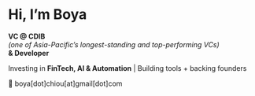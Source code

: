 # Hi, I’m Boya  

**VC @ CDIB**  
*(one of Asia-Pacific’s longest-standing and top-performing VCs)*  
**& Developer**  

Investing in **FinTech, AI & Automation** | Building tools + backing founders  

📩 boya[dot]chiou[at]gmail[dot]com  
